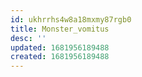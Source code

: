 ```yaml
---
id: ukhrrhs4w8a18mxmy87rgb0
title: Monster_vomitus
desc: ''
updated: 1681956189488
created: 1681956189488
---
```


